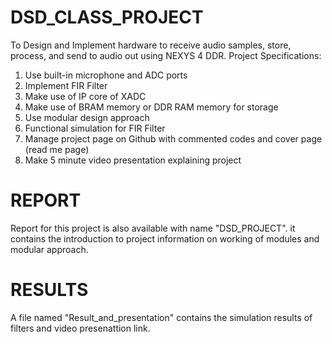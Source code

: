 # DSD_CLASS_PROJECT
To Design and Implement hardware to receive audio samples, store, process, and send to audio out using NEXYS 4 DDR. 
Project Specifications: 
1. Use built-in microphone and ADC ports   
2. Implement FIR Filter  
3. Make use of IP core of XADC  
4. Make use of BRAM memory or DDR RAM memory for storage    
5. Use modular design approach 
6. Functional simulation for FIR Filter  
7. Manage project page on Github with commented codes and cover page (read me page) 
8. Make 5 minute video presentation explaining project 


# REPORT
Report for this project is also available with name "DSD_PROJECT". it contains the introduction to project information on working of modules and modular approach.


# RESULTS
A file named "Result_and_presentation" contains the simulation results of filters and video presenattion link.
